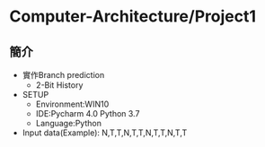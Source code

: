 # Computer-Architecture/Project1
## 簡介
* 實作Branch prediction
  * 2-Bit History
* SETUP
  * Environment:WIN10
  * IDE:Pycharm 4.0 Python 3.7
  * Language:Python
* Input data(Example): N,T,T,N,T,T,N,T,T,N,T,T
